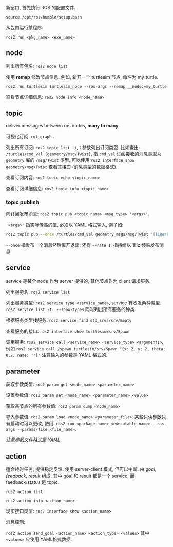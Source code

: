 新窗口, 首先执行 ROS 的配置文件.

```
source /opt/ros/humble/setup.bash
```

从包内运行某程序:

```
ros2 run <pkg_name> <exe_name>
```

## node

列出所有包名: `ros2 node list`

使用 **remap** 修改节点信息. 例如, 新开一个 turtlesim 节点, 命名为 my_turtle.

```
ros2 run turtlesim turtlesim_node --ros-args --remap __node:=my_turtle
```

查看节点详细信息: `ros2 node info <node_name>`

## topic

deliver messages between ros nodes, **many to many**.

可视化订阅: `rqt_graph` .

列出所有订阅: `ros2 topic list -t`, t 参数列出订阅类型. 比如查出: `/turtle1/cmd_vel [geometry/msg/Twist]`, 指 `cmd_vel` 订阅接收的消息类型为 `geometry` 库的 `/msg/Twist` 类型. 可以使用 `ros2 interface show geometry/msg/Twist` 查看其接口 (消息类型的数据格式).

查看订阅内容: `ros2 topic echo <topic_name>`

查看订阅详细信息: `ros2 topic info <topic_name>`

### topic publish

向订阅发布消息: `ros2 topic pub <topic_name> <msg_type> '<args>'`. 

`'<args>'` 指实际传递的值, 必须以 YAML 格式输入, 例子如:

```bash
ros2 topic pub --once /turtle1/cmd_vel geometry_msgs/msg/Twist "{linear: {x: 2.0, y: 0.0, z: 0.0}, angular: {x: 0.0, y: 0.0, z: 1.8}}"
```

`--once` 指发布一个消息然后离开退出; 还有 `--rate 1`, 指持续以 1Hz 频率发布消息.

## service

service 是某**个** node 作为 server 提供的, 其他节点作为 client 请求服务.

列出服务名: `ros2 service list`

列出服务类型: `ros2 service type <service_name>`, service 有收发两种类型. `ros2 service list -t  --show-types` 同时列出所有服务的种类.

根据服务类型找服务: `ros2 service find std_srvs/srv/Empty`

查看服务的接口: `ros2 interface show turtlesim/srv/Spawn`

调用服务: `ros2 service call <service_name> <service_type> <arguments>`, 例如 `ros2 service call /spawn turtlesim/srv/Spawn "{x: 2, y: 2, theta: 0.2, name: ''}"` 注意输入的参数是 YAML 格式的.

## parameter

获取参数类型: `ros2 param get <node_name> <parameter_name>`

设置参数值: `ros2 param set <node_name> <parameter_name> <value>`

获取某节点的所有参数值: `ros2 param dump <node_name>`

导入参数值: `ros2 param load <node_name> <parameter_file>`. 某些只读参数只有启动时可以更改, 使用: `ros2 run <package_name> <executable_name> --ros-args --params-file <file_name>`. 

*注意参数文件格式是 YAML*

## action

适合耗时任务, 提供稳定反馈. 使用 server-client 模式, 但可以中断. 由 *goal, feedback, result* 组成, 其中 goal 和 result 都是一个 service, 而 feedback/status 是 topic. 

`ros2 action list`

`ros2 action info <action_name>`

现实接口类型: `ros2 interface show <action_name>`

消息控制:

`ros2 action send_goal <action_name> <action_type> <values>` 其中 `<values>` 应使用 YAML格式数据.
